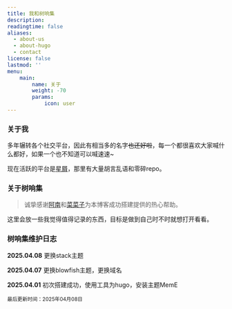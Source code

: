 ```yaml
---
title: 我和树响集
description: 
readingtime: false
aliases:
  - about-us
  - about-hugo
  - contact
license: false
lastmod: ''
menu:
    main: 
        name: 关于
        weight: -70
        params:
            icon: user
---
```


### 关于我

多年辗转各个社交平台，因此有相当多的名字~~也还好啦~~，每一个都很喜欢大家喊什么都好，如果一个也不知道可以喊速速~

现在活跃的平台是[星屑](https://stelpolva.moe/@donbro)，那里有大量胡言乱语和零碎repo。

### 关于树响集

> 诚挚感谢[阿南](https://blog-sooty-beta.vercel.app/)和[菜菜子](https://nanako-blog.web.app/about/)为本博客成功搭建提供的热心帮助。

这里会放一些我觉得值得记录的东西，目标是做到自己时不时就想打开看看。

### 树响集维护日志

**2025.04.08** 更换stack主题

**2025.04.07** 更换blowfish主题，更换域名

**2025.04.01** 初次搭建成功，使用工具为hugo，安装主题MemE

<small>最后更新时间：2025年04月08日</small>
